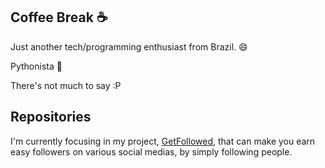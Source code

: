 ## Coffee Break ☕

Just another tech/programming enthusiast from Brazil. 😄

Pythonista 🐍

There's not much to say :P

## Repositories
I'm currently focusing in my project, [GetFollowed](https://github.com/Shaunters/GetFollowed), that can make you earn easy followers on various social medias, by simply following people.
